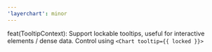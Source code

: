 ```yaml
---
'layerchart': minor
---
```


feat(TooltipContext): Support lockable tooltips, useful for interactive elements / dense data. Control using `<Chart tooltip={{ locked }}>`
